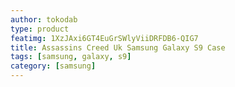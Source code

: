 ```yaml
---
author: tokodab
type: product
featimg: 1XzJAxi6GT4EuGrSWlyViiDRFDB6-QIG7
title: Assassins Creed Uk Samsung Galaxy S9 Case
tags: [samsung, galaxy, s9]
category: [samsung]
---
```

